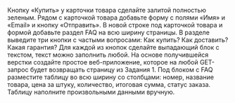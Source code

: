 Кнопку «Купить» у карточки товара сделайте залитой полностью зеленым.
Рядом с карточкой товара добавьте форму с полями «Имя» и «Email» и кнопку «Отправить».
В новой строке под карточкой товара и формой добавьте раздел FAQ на всю ширину страницы. В разделе выведите три кнопки с частыми вопросами:
Как купить?
Как доставить?
Какая гарантия?
Для каждой из кнопок сделайте выпадающий блок с текстом, текст можно заполнить любой.
На основе получившейся верстки создайте простое веб-приложение, которое на любой GET-запрос будет возвращать страницу из Задания 1.
Под блоком с FAQ разместите таблицу во всю ширину со столбцами: номер, название товара, цена за штуку, количество, итоговая сумма, статус заказа. Таблицу наполните произвольными данными вручную.
